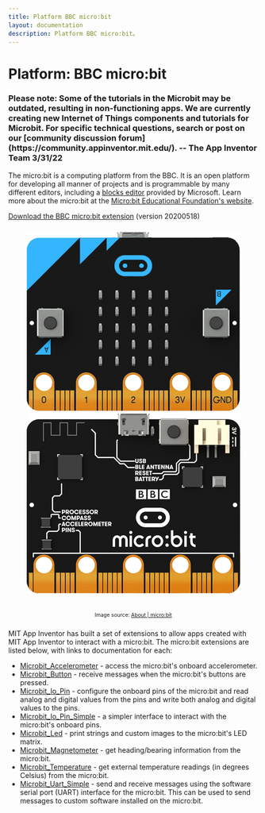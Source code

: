 ```yaml
---
title: Platform BBC micro:bit
layout: documentation
description: Platform BBC micro:bit。
---
```


# Platform: BBC micro:bit

<h3>Please note: Some of the tutorials in the Microbit may be outdated, resulting in non-functioning apps. We are currently creating new Internet of Things components and tutorials for Microbit. For specific technical questions, search or post on our [community discussion forum](https://community.appinventor.mit.edu/). -- The App Inventor Team 3/31/22</h3>

The micro:bit is a computing platform from the BBC. It is an open platform for developing all manner of projects and is programmable by many different editors, including a <a href="https://pxt.microbit.org" target="_blank" rel="nofollow">blocks editor</a> provided by Microsoft. Learn more about the micro:bit at the <a rel="nofollow" href="http://microbit.org/about/" target="_blank">Micro:bit Educational Foundation's website</a>.

<a href="assets/com.bbc.microbit.profile.aix">Download the BBC micro:bit extension</a> (version 20200518)

<div style="text-align: center; font-size: 75%; margin: 16pt 0;">

![micro:bit Front Image](assets/microbit-front.png)
![micro:bit Back Image](assets/microbit-back.png)

<br>

Image source: [About | micro:bit](http://microbit.org/about/)

</div>

MIT App Inventor has built a set of extensions to allow apps created with MIT App Inventor to interact with a micro:bit. The micro:bit extensions are listed below, with links to documentation for each:

* [Microbit_Accelerometer](#/microbit/microbitaccelerometer) - access the micro:bit's onboard accelerometer.
* [Microbit_Button](#/microbit/microbitbutton) - receive messages when the micro:bit's buttons are pressed.
* [Microbit_Io\_Pin](#/microbit/microbitiopin) - configure the onboard pins of the micro:bit and read analog and digital values from the pins and write both analog and digital values to the pins.
* [Microbit_Io\_Pin\_Simple](#/microbit/microbitiopinsimple) - a simpler interface to interact with the micro:bit's onboard pins.
* [Microbit_Led](#/microbit/microbitled) - print strings and custom images to the micro:bit's LED matrix.
* [Microbit_Magnetometer](#/microbit/microbitmagnetometer) - get heading/bearing information from the micro:bit.
* [Microbit_Temperature](#/microbit/microbittemperature) - get external temperature readings (in degrees Celsius) from the micro:bit.
* [Microbit_Uart\_Simple](#/microbit/microbituart) - send and receive messages using the software serial port (UART) interface for the micro:bit. This can be used to send messages to custom software installed on the micro:bit.
